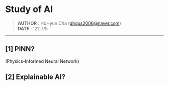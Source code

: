# Study of AI

> **AUTHOR** : HoHyun Cha (ghgus2006@naver.com)  
> **DATE** : '22.7/5

------------------------------------------------------------------------

## [1] PINN?

(Physics-Informed Neural Network)

## [2] Explainable AI?
